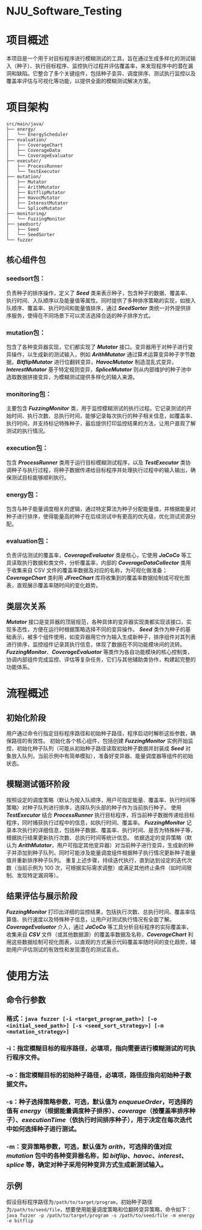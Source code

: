 # NJU_Software_Testing

# 项目概述
本项目是一个用于对目标程序进行模糊测试的工具，旨在通过生成多样化的测试输入（种子）、执行目标程序、监控执行过程并评估覆盖率，来发现程序中的潜在漏洞和缺陷。它整合了多个关键组件，包括种子变异、调度排序、测试执行监控以及覆盖率评估与可视化等功能，以提供全面的模糊测试解决方案。
# 项目架构
```
src/main/java/ 
├── energy/
│   └── EnergyScheduler
├── evaluation/
│   ├── CoverageChart
│   ├── CoverageData
│   └── CoverageEvaluator
├── executor/
│   ├── ProcessRunner
│   └── TestExecutor
├── mutation/
│   ├── Mutator
│   ├── ArithMutator
│   ├── BitflipMutator
│   ├── HavocMutator
│   ├── InterestMutator
│   └── SpliceMutator
├── monitoring/
│   └── FuzzingMonitor
├── seedsort/
│   ├── Seed
│   └── SeedSorter
└── fuzzer
```
## 核心组件包
### seedsort包：
负责种子的排序操作，定义了 ___Seed___ 类来表示种子，包含种子的数据、覆盖率、执行时间、入队顺序以及能量值等属性。同时提供了多种排序策略的实现，如按入队顺序、覆盖率、执行时间和能量值排序，通过 ___SeedSorter___ 类统一对外提供排序服务，使得在不同场景下可以灵活选择合适的种子排序方式。
### mutation包：
包含了各种变异器实现，它们都实现了 ___Mutator___ 接口。变异器用于对种子进行变异操作，以生成新的测试输入，例如 ___ArithMutator___ 通过算术运算变异种子字节数据，___BitflipMutator___ 进行位翻转变异，___HavocMutator___ 制造混乱式变异，___InterestMutator___ 基于特定规则变异，___SpliceMutator___ 则从内部维护的种子池中选取数据拼接变异，为模糊测试提供多样化的输入来源。
### monitoring包：
主要包含 ___FuzzingMonitor___ 类，用于监控模糊测试的执行过程。它记录测试的开始时间、执行次数、总执行时间，能够记录每次执行的种子相关信息，如覆盖率、执行时间，并支持标记特殊种子，最后提供打印监控结果的方法，让用户直观了解测试的执行情况。
### execution包：
包含 ___ProcessRunner___ 类用于运行目标模糊测试程序，以及 ___TestExecutor___ 类协调种子与执行过程，将种子数据传递给目标程序并处理执行过程中的输入输出，确保测试目标能够顺利执行。
### energy包：
包含与种子能量调度相关的逻辑，通过特定算法为种子分配能量值，并根据能量对种子进行排序，使得能量高的种子在后续测试中有更高的优先级，优化测试资源分配。
### evaluation包：
负责评估测试的覆盖率，___CoverageEvaluator___ 类是核心，它使用 ___JaCoCo___ 等工具读取执行数据和类文件，分析覆盖率，内部的 ___CoverageDataCollector___ 类用于收集来自 CSV 文件的覆盖率数据及对应的名称，为可视化做准备；___CoverageChart___ 类利用 ___JFreeChart___ 库将收集到的覆盖率数据绘制成可视化图表，直观展示覆盖率随时间的变化趋势。
## 类层次关系
___Mutator___ 接口是变异器的顶层规范，各种具体的变异器实现类都实现该接口，实现多态性，方便在运行时根据策略选择不同的变异操作。
___Seed___ 类作为种子的基础表示，被多个组件使用，如变异器用它作为输入生成新种子，排序组件对其列表进行排序，监控组件记录其执行信息，体现了数据在不同功能模块间的流转。
___FuzzingMonitor___、___CoverageEvaluator___ 等类作为各自功能模块的核心控制类，协调内部组件完成监控、评估等复杂任务，它们与其他辅助类协作，构建起完整的功能体系。
# 流程概述
## 初始化阶段
用户通过命令行指定目标程序路径和初始种子路径，程序启动时解析这些参数，确保路径的有效性。
初始化各个核心组件，包括创建 ___FuzzingMonitor___ 实例开始监控，初始化种子队列（可能从初始种子路径读取初始种子数据并封装成 ___Seed___ 对象放入队列，当前示例中有简单模拟），准备好变异器、能量调度器等组件的初始状态。
## 模糊测试循环阶段
按照设定的调度策略（默认为按入队顺序，用户可指定能量、覆盖率、执行时间等策略）对种子队列进行排序，选择队列头部的种子作为当前执行种子。
使用 ___TestExecutor___ 结合 ___ProcessRunner___ 执行目标程序，将当前种子数据传递给目标程序，同时捕获执行过程中的信息，如执行时间、覆盖率。
___FuzzingMonitor___ 记录本次执行的详细信息，包括种子数据、覆盖率、执行时间、是否为特殊种子等，根据执行结果更新执行次数、总执行时间等统计信息。
依据选定的变异策略（默认为 ___ArithMutator___，用户可指定其他变异器）对当前种子进行变异，生成新的种子并添加到种子队列，同时可能涉及能量调度组件根据种子执行情况更新种子能量值并重新排序种子队列。
重复上述步骤，持续迭代执行，直到达到设定的迭代次数（当前示例为 100 次，可根据实际需求调整）或满足其他终止条件（如时间限制、发现特定漏洞等）。
## 结果评估与展示阶段
___FuzzingMonitor___ 打印出详细的监控结果，包括执行次数、总执行时间、覆盖率估算值、执行速度以及特殊种子信息，让用户对测试执行情况有全面了解。
___CoverageEvaluator___ 介入，通过 ___JaCoCo___ 等工具分析目标程序的实际覆盖率，收集来自 ___CSV___ 文件（或其他数据源）的覆盖率数据及名称，___CoverageChart___ 利用这些数据绘制可视化图表，以直观的方式展示代码覆盖率随时间的变化趋势，辅助用户评估测试的有效性和发现潜在的测试盲点。
# 使用方法
## 命令行参数
### 格式：```java fuzzer [-i <target_program_path>] [-o <initial_seed_path>] [-s <seed_sort_strategy>] [-m <mutation_strategy>]```
### -i：指定模糊目标的程序路径，必填项，指向需要进行模糊测试的可执行程序文件。
### -o：指定模糊目标的初始种子路径，必填项，路径应指向初始种子数据文件。
### -s：种子选择策略参数，可选，默认值为 ___enqueueOrder___，可选择的值有 ___energy___（根据能量调度种子排序）、___coverage___（按覆盖率排序种子）、___executionTime___（依执行时间排序种子），用于决定在每次迭代中如何选择种子进行测试。
### -m：变异策略参数，可选，默认值为 ___arith___，可选择的值对应 ___mutation___ 包中的各种变异器名称，如 ___bitflip___、___havoc___、___interest___、___splice___ 等，确定对种子采用何种变异方式生成新测试输入。
## 示例
假设目标程序路径为`/path/to/target/program`，初始种子路径为`/path/to/seed/file`，想要使用能量调度策略和位翻转变异策略，命令如下：
```java fuzzer -p /path/to/target/program -s /path/to/seed/file -m energy -e bitflip```